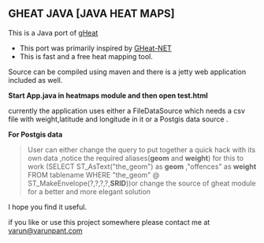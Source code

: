 GHEAT JAVA [JAVA HEAT MAPS]
---------------

This is a Java port of [gHeat](http://code.google.com/p/gheat/)

  - This port was primarily inspired by [GHeat-NET](http://www.codeproject.com/Articles/88956/GHeat-NET)
  - This is fast and a free heat mapping tool.

Source can be compiled using maven and there is a jetty web application included as well.

**Start App.java in heatmaps module and then open test.html**

 currently the application uses either a FileDataSource which needs a csv file with weight,latitude and longitude in it or a Postgis data source .

**For Postgis data**

>User can either change the query to put together a quick hack with its own data ,notice the required aliases(**geom** and **weight**) for this to work (SELECT ST_AsText("the_geom") as **geom** ,"offences" as **weight** FROM tablename WHERE "the_geom" @ ST_MakeEnvelope(?,?,?,?,**SRID**))or change the source of gheat module for a better and more elegant solution

I hope you find it useful.

if you like or use this project somewhere please contact me at
varun@varunpant.com

